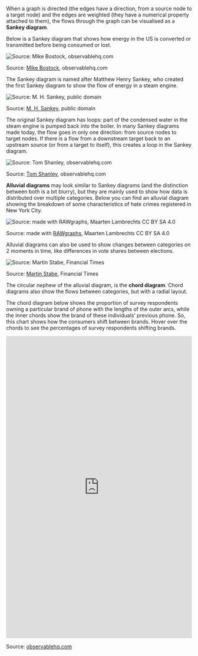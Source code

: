 When a graph is directed (the edges have a direction, from a source node to a target node) and the edges are weighted (they have a numerical property attached to them), the flows through the graph can be visualised as a **Sankey diagram**.

Below is a Sankey diagram that shows how energy in the US is converted or transmitted before being consumed or lost.

![Source: [Mike Bostock](https://observablehq.com/@d3/sankey), observablehq.com](Visualising%20hierarchies%20and%20networks%208bba0c0b346b49f1878fd362f1b4f86c/sankey-observable.png)

Source: [Mike Bostock](https://observablehq.com/@d3/sankey), observablehq.com

The Sankey diagram is named after Matthew Henry Sankey, who created the first Sankey diagram to show the flow of energy in a steam engine.

![Source: [M. H. Sankey](https://commons.wikimedia.org/wiki/File:JIE_Sankey_V5_Fig1.png), public domain](Visualising%20hierarchies%20and%20networks%208bba0c0b346b49f1878fd362f1b4f86c/original-sankey.png)

Source: [M. H. Sankey](https://commons.wikimedia.org/wiki/File:JIE_Sankey_V5_Fig1.png), public domain

The original Sankey diagram has loops: part of the condensed water in the steam engine is pumped back into the boiler. In many Sankey diagrams made today, the flow goes in only one direction: from source nodes to target nodes. If there is a flow from a downstream target back to an upstream source (or from a target to itself), this creates a loop in the Sankey diagram.

![Source: [Tom Shanley](https://observablehq.com/@tomshanley/sankey-circular-deconstructed-part-2-manual-scaling/2), observablehq.com](Visualising%20hierarchies%20and%20networks%208bba0c0b346b49f1878fd362f1b4f86c/water-cycle-sankey.png)

Source: [Tom Shanley](https://observablehq.com/@tomshanley/sankey-circular-deconstructed-part-2-manual-scaling/2), observablehq.com

**Alluvial diagrams** may look similar to Sankey diagrams (and the distinction between both is a bit blurry), but they are mainly used to show how data is distributed over multiple categories. Below you can find an alluvial diagram showing the breakdown of some characteristics of hate crimes registered in New York City.

![Source: made with [RAWgraphs](https://app.rawgraphs.io/), Maarten Lambrechts CC BY SA 4.0](Visualising%20hierarchies%20and%20networks%208bba0c0b346b49f1878fd362f1b4f86c/alluvial-hate-crimes-ny.svg)

Source: made with [RAWgraphs](https://app.rawgraphs.io/), Maarten Lambrechts CC BY SA 4.0

Alluvial diagrams can also be used to show changes between categories on 2 moments in time, like differences in vote shares between elections.

![Source: [Martin Stabe](https://mobile.twitter.com/martinstabe/status/1518361645432590337), Financial Times](Visualising%20hierarchies%20and%20networks%208bba0c0b346b49f1878fd362f1b4f86c/ft-french-elections-alluvial.jpeg)

Source: [Martin Stabe](https://mobile.twitter.com/martinstabe/status/1518361645432590337), Financial Times

The circular nephew of the alluvial diagram, is the **chord diagram**. Chord diagrams also show the flows between categories, but with a radial layout.

The chord diagram below shows the proportion of survey respondents owning a particular brand of phone with the lengths of the outer arcs, while the inner chords show the brand of these individuals’ previous phone. So, this chart shows how the consumers shift between brands. Hover over the chords to see the percentages of survey respondents shifting brands.

<iframe src='https://observablehq.com/embed/@d3/chord-diagram?cells=chart' width='100%' height='820px' style='border: none;'></iframe>

Source: [observablehq.com](https://observablehq.com/@d3/chord-diagram)
